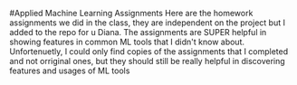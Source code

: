 #Applied Machine Learning Assignments
Here are the homework assignments we did in the class, they are independent on the project but I added to the repo for u Diana.
The assignments are SUPER helpful in showing features in common ML tools that I didn't know about.  Unfortenuetly, I could only find copies of the assignments that I completed and not orriginal ones, but they should still be really helpful in discovering features and usages of ML tools
